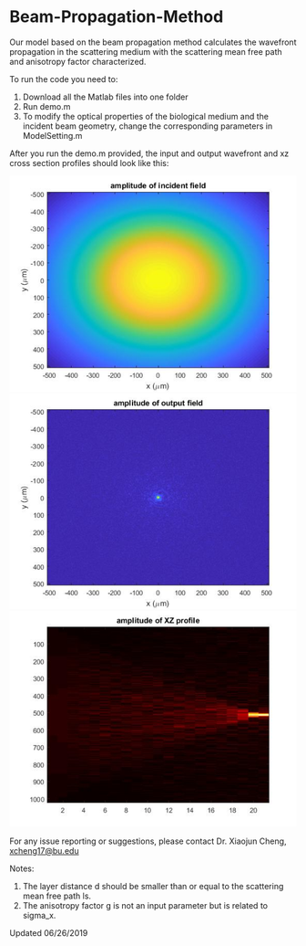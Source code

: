 # Beam-Propagation-Method
Our model based on the beam propagation method calculates the wavefront propagation in the scattering medium with the scattering mean free path and anisotropy factor characterized.

To run the code you need to:
1. Download all the Matlab files into one folder
2. Run demo.m
3. To modify the optical properties of the biological medium and the incident beam geometry, change the corresponding parameters in ModelSetting.m

After you run the demo.m provided, the input and output wavefront and xz cross section profiles should look like this:

![Figure](InputWavefront.jpg)
![Figure](OutputWavefront.jpg)
![Figure](crossSection.jpg)


For any issue reporting or suggestions, please contact Dr. Xiaojun Cheng, xcheng17@bu.edu

Notes:
1. The layer distance d should be smaller than or equal to the scattering mean free path ls.
2. The anisotropy factor g is not an input parameter but is related to sigma_x.

Updated 06/26/2019

